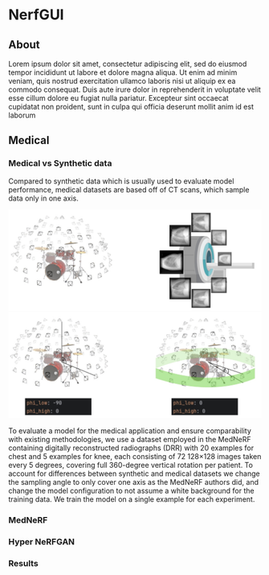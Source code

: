 # NerfGUI
## About
Lorem ipsum dolor sit amet, consectetur adipiscing elit, sed do eiusmod tempor incididunt ut labore et dolore magna aliqua. Ut enim ad minim veniam, quis nostrud exercitation ullamco laboris nisi ut aliquip ex ea commodo consequat. Duis aute irure dolor in reprehenderit in voluptate velit esse cillum dolore eu fugiat nulla pariatur. Excepteur sint occaecat cupidatat non proident, sunt in culpa qui officia deserunt mollit anim id est laborum
## Medical
### Medical vs Synthetic data
Compared to synthetic data which is usually used to evaluate model performance, medical datasets are based off of CT scans, which sample data only in one axis.

![Test image!](assets/images/mednerf/Sampling_diff.jpg)
![Test image!](assets/images/mednerf/Untitled.jpg) 

To evaluate a model for the medical application and ensure comparability with existing methodologies, we use a dataset employed in the MedNeRF containing digitally reconstructed radiographs (DRR) with 20 examples for chest and 5 examples for knee, each consisting of 72 128×128 images taken every 5 degrees, covering full 360-degree vertical rotation per patient. To account
for differences between synthetic and medical datasets we change the sampling angle to only cover one axis as the MedNeRF authors did, and change the model configuration to not assume a white background for the training data. We train the model on a single example for each experiment.

### MedNeRF
### Hyper NeRFGAN
### Results

[//]: # (<div class="test-componenent">)

[//]: # (    <p>Test component</p>)

[//]: # (<ul>)

[//]: # (    <li>List item</li>)

[//]: # (<button>button</button>)

[//]: # (</ul>)

[//]: # (</div>)